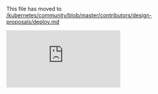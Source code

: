 This file has moved to [/kubernetes/community/blob/master/contributors/design-proposals/deploy.md](https://github.com/kubernetes/community/blob/master/contributors/design-proposals/deploy.md)


<!-- BEGIN MUNGE: GENERATED_ANALYTICS -->
[![Analytics](https://kubernetes-site.appspot.com/UA-36037335-10/GitHub/docs/proposals/deploy.md?pixel)]()
<!-- END MUNGE: GENERATED_ANALYTICS -->
